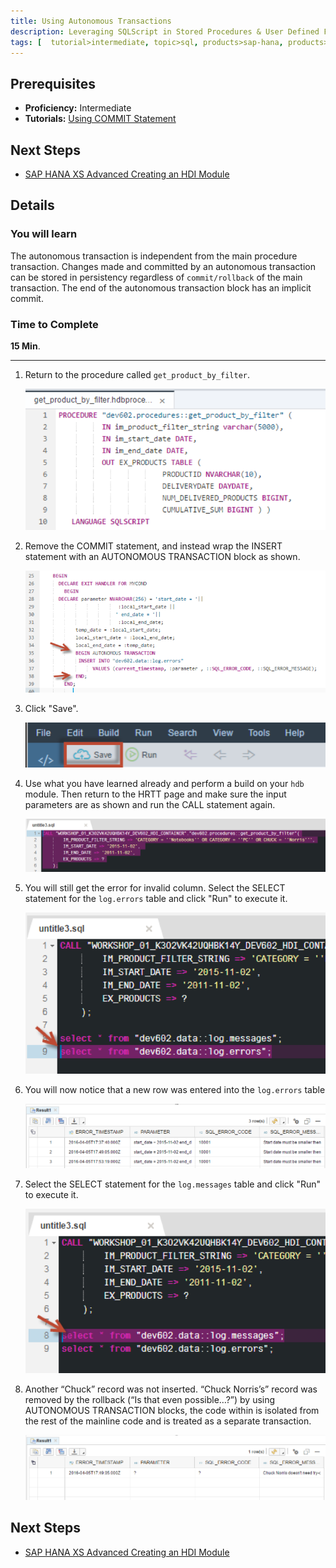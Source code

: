 ```yaml
---
title: Using Autonomous Transactions
description: Leveraging SQLScript in Stored Procedures & User Defined Functions through the use of Autonomous transactions
tags: [  tutorial>intermediate, topic>sql, products>sap-hana, products>sap-hana\,-express-edition ]
---
```

## Prerequisites  
 - **Proficiency:** Intermediate
 - **Tutorials:** [Using COMMIT Statement](http://www.sap.com/developer/tutorials/xsa-sqlscript-trans-commit.html)

## Next Steps
 - [SAP HANA XS Advanced Creating an HDI Module](http://www.sap.com/developer/tutorials/xsa-hdi-module.html)

## Details
### You will learn  
The autonomous transaction is independent from the main procedure transaction. Changes made and committed by an autonomous transaction can be stored in persistency regardless of `commit/rollback` of the main transaction. The end of the autonomous transaction block has an implicit commit.

### Time to Complete
**15 Min**.

---

1. Return to the procedure called `get_product_by_filter`.

	![procedure editor](1.png)
	
2. Remove the COMMIT statement, and instead wrap the INSERT statement with an AUTONOMOUS TRANSACTION block as shown.

	![insert statement](2.png)

3. Click "Save".

	![save](3.png)

4. Use what you have learned already and perform a build on your `hdb` module. Then return to the HRTT page and make sure the input parameters are as shown and run the CALL statement again.

	![HRTT](4.png)

5. You will still get the error for invalid column.  Select the SELECT statement for the `log.errors` table and click "Run" to execute it.

	![select statement](5.png)

6. You will now notice that a new row was entered into the `log.errors` table

	![new row](6.png)

7. Select the SELECT statement for the `log.messages` table and click "Run" to execute it. 

	![select statement](7.png)

8. Another “Chuck” record was not inserted.  “Chuck Norris’s” record was removed by the rollback (“Is that even possible…?”)  by using AUTONOMOUS TRANSACTION blocks, the code within is isolated from the rest of the mainline code and is treated as a separate transaction.

	![results](8.png)
	

## Next Steps
 - [SAP HANA XS Advanced Creating an HDI Module](http://www.sap.com/developer/tutorials/xsa-hdi-module.html)
